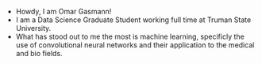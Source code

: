 - Howdy, I am Omar Gasmann!
- I am a Data Science Graduate Student working full time at Truman State University. 
- What has stood out to me the most is machine learning, specificly the use of convolutional neural networks and their application to the medical and bio fields. 

<!---
omar-gasmann/omar-gasmann is a ✨ special ✨ repository because its `README.md` (this file) appears on your GitHub profile.
You can click the Preview link to take a look at your changes.
--->
